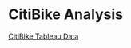 # CitiBike Analysis

[CitiBike Tableau Data](https://public.tableau.com/app/profile/michael.marone/viz/CitiBike_Challenge_16647958945100/Story1?publish=yes)

